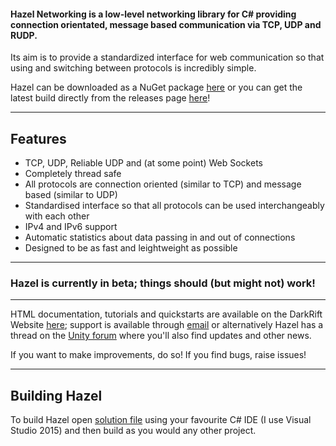 #### Hazel Networking is a low-level networking library for C# providing connection orientated, message based communication via TCP, UDP and RUDP.

Its aim is to provide a standardized interface for web communication so that using and switching between protocols is incredibly simple.

Hazel can be downloaded as a NuGet package [here](https://www.nuget.org/packages/DarkRiftNetworking.Hazel/) or you can get the latest build directly from the releases page [here](/../../releases)!

-----

## Features
- TCP, UDP, Reliable UDP and (at some point) Web Sockets
- Completely thread safe
- All protocols are connection oriented (similar to TCP) and message based (similar to UDP)
- Standardised interface so that all protocols can be used interchangeably with each other
- IPv4 and IPv6 support
- Automatic statistics about data passing in and out of connections
- Designed to be as fast and leightweight as possible

-----

### Hazel is currently in beta; things should (but might not) work!

-----

HTML documentation, tutorials and quickstarts are available on the DarkRift Website [here](http://www.darkriftnetworking.com/Hazel/Docs); support is available through [email](jamie@darkriftnetworking.com) or alternatively Hazel has a thread on the [Unity forum](http://forum.unity3d.com/threads/hazel-networking-open-source-rudp-tcp-library.409863/) where you'll also find updates and other news.

If you want to make improvements, do so! If you find bugs, raise issues!

-----

## Building Hazel

To build Hazel open [solution file](Hazel.sln) using your favourite C# IDE (I use Visual Studio 2015) and then build as you would any other project.
